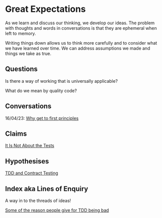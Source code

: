 # Great Expectations

As we learn and discuss our thinking, we develop our ideas. The problem with thoughts and words in conversations is that they are ephemeral when left to memory.

Writing things down allows us to think more carefully and to consider what we have learned over time. We can address assumptions we made and things we take as true.

## Questions

Is there a way of working that is universally applicable?

What do we mean by quality code?

## Conversations

16/04/23: [Why get to first principles](Notes/why-get-to-first-principles.html)

## Claims

[It Is Not About the Tests](Notes/it-is-not-about-the-tests.md)

## Hypothesises

[TDD and Contract Testing](Notes/tdd-and-contract-testing.html)

## Index aka Lines of Enquiry

A way in to the threads of ideas!

[Some of the reason people give for TDD being bad](Notes/some-of-the-reasons-people-give-for-tdd-being-bad.md)
